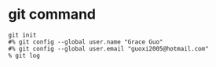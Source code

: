 # git command
``` 
git init
#% git config --global user.name "Grace Guo"           
#% git config --global user.email "guoxi2005@hotmail.com" 
% git log 
```

